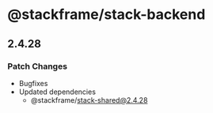 # @stackframe/stack-backend

## 2.4.28

### Patch Changes

- Bugfixes
- Updated dependencies
  - @stackframe/stack-shared@2.4.28
